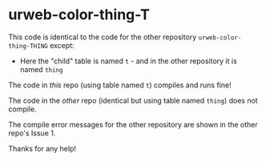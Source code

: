 # urweb-color-thing-T

This code is identical to the code for the other repository `urweb-color-thing-THING` except:

- Here the "child" table is named `t` - and in the other repository it is named `thing`

The code in *this* repo (using table named `t`) compiles and runs fine!

The code in the *other* repo (identical but using table named `thing`) does not compile.

The compile error messages for the other repository are shown in the other repo's Issue 1.

Thanks for any help!
